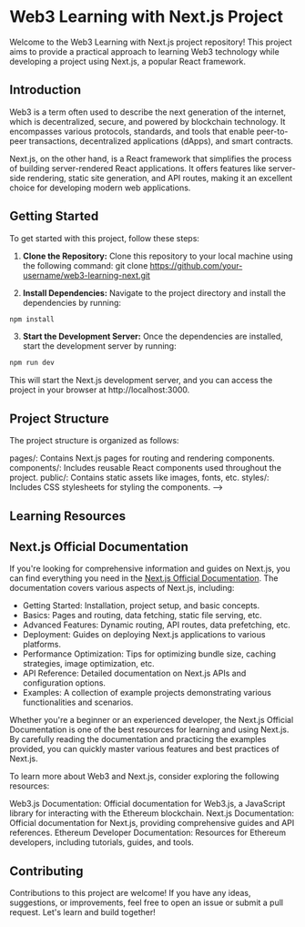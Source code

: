 <!--
 * @Author: lxj 1851816672@qq.com
 * @Date: 2023-07-13 14:38:56
 * @LastEditors: lxj 1851816672@qq.com
 * @LastEditTime: 2024-04-20 04:04:33
 * @FilePath: /defi/README.md
 * @Description: 这是默认设置,请设置`customMade`, 打开koroFileHeader查看配置 进行设置: https://github.com/OBKoro1/koro1FileHeader/wiki/%E9%85%8D%E7%BD%AE
-->
# Web3 Learning with Next.js Project

Welcome to the Web3 Learning with Next.js project repository! This project aims to provide a practical approach to learning Web3 technology while developing a project using Next.js, a popular React framework.

## Introduction

Web3 is a term often used to describe the next generation of the internet, which is decentralized, secure, and powered by blockchain technology. It encompasses various protocols, standards, and tools that enable peer-to-peer transactions, decentralized applications (dApps), and smart contracts.

Next.js, on the other hand, is a React framework that simplifies the process of building server-rendered React applications. It offers features like server-side rendering, static site generation, and API routes, making it an excellent choice for developing modern web applications.

## Getting Started

To get started with this project, follow these steps:

1. **Clone the Repository:** Clone this repository to your local machine using the following command:
git clone https://github.com/your-username/web3-learning-next.git

2. **Install Dependencies:** Navigate to the project directory and install the dependencies by running:
```bash
npm install
```

3. **Start the Development Server:** Once the dependencies are installed, start the development server by running:
```bash
npm run dev
```

This will start the Next.js development server, and you can access the project in your browser at http://localhost:3000.

## Project Structure
The project structure is organized as follows:

pages/: Contains Next.js pages for routing and rendering components.
components/: Includes reusable React components used throughout the project.
public/: Contains static assets like images, fonts, etc.
styles/: Includes CSS stylesheets for styling the components.
-->
## Learning Resources

## Next.js Official Documentation

If you're looking for comprehensive information and guides on Next.js, you can find everything you need in the [Next.js Official Documentation](https://nextjs.org/docs). The documentation covers various aspects of Next.js, including:

- Getting Started: Installation, project setup, and basic concepts.
- Basics: Pages and routing, data fetching, static file serving, etc.
- Advanced Features: Dynamic routing, API routes, data prefetching, etc.
- Deployment: Guides on deploying Next.js applications to various platforms.
- Performance Optimization: Tips for optimizing bundle size, caching strategies, image optimization, etc.
- API Reference: Detailed documentation on Next.js APIs and configuration options.
- Examples: A collection of example projects demonstrating various functionalities and scenarios.

Whether you're a beginner or an experienced developer, the Next.js Official Documentation is one of the best resources for learning and using Next.js. By carefully reading the documentation and practicing the examples provided, you can quickly master various features and best practices of Next.js.

To learn more about Web3 and Next.js, consider exploring the following resources:

Web3.js Documentation: Official documentation for Web3.js, a JavaScript library for interacting with the Ethereum blockchain.
Next.js Documentation: Official documentation for Next.js, providing comprehensive guides and API references.
Ethereum Developer Documentation: Resources for Ethereum developers, including tutorials, guides, and tools.


## Contributing
Contributions to this project are welcome! If you have any ideas, suggestions, or improvements, feel free to open an issue or submit a pull request. Let's learn and build together!


